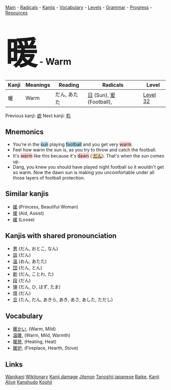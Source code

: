 <style> bigfont {font-size: 100px}</style>
[Main](../README.md) -
[Radicals](../radicals.md) -
[Kanjis](../kanjis.md) -
[Vocabulary](../vocabulary.md) -
[Levels](../levels.md) -
[Grammar](../grammar.md) - 
[Progress](../progress.md) -
[Resources](../resources.md)
# <bigfont> 暖</bigfont> - Warm 

| Kanji | Meanings | Reading | Radicals | Level |
| --- | --- | --- | --- | --- |
| 暖 | Warm | だん, あたた | [日](../radicals/日.md) (Sun), [爰](../radicals/爰.md) (Football),  | [Level 32](../levels/wk_level32.md) |

Previous kanji: [欲](欲.md) Next kanji: [机](机.md) 

## Mnemonics
 * You're in the <span style="background-color:#ADD8E6"> sun</span> playing <span style="background-color:#ADD8E6"> football</span> and you get very <span style="background-color:#ffcccb"> warm</span>.
* Feel how warm the sun is, as you try to throw and catch the football.
* It's <span style="background-color:#ffcccb"> warm</span> like this because it's <span style="background-color:#ffcccb"> dawn</span> (<span style="background-color:#fed8b1"> [だん](https://jisho.org/search/だん)</span>). That's when the sun comes up.
* Dang, you knew you should have played night football so it wouldn't get so warm. Now the dawn sun is making you uncomfortable under all those layers of football protection.


## Similar kanjis
 * [媛](媛.md) (Princess, Beautiful Woman)
* [援](援.md) (Aid, Assist)
* [緩](緩.md) (Loose)



## Kanjis with shared pronounciation
 * [男](男.md) (だん, おとこ, なん)
* [談](談.md) (だん)
* [温](温.md) (おん, あたた)
* [団](団.md) (だん, とん)
* [断](断.md) (だん, ことわ, た)
* [段](段.md) (だん)
* [弾](弾.md) (だん, ひ, はず, たま)
* [壇](壇.md) (だん)
* [旦](旦.md) (たん, だん, あきら, あき, あさ, あした, ただし)



## Vocabulary
 * [暖かい](../vocabulary/暖.md), (Warm, Mild)
* [温暖](../vocabulary/暖.md), (Warm, Mild, Warmth)
* [暖房](../vocabulary/暖.md), (Heating, Heat)
* [暖炉](../vocabulary/暖.md), (Fireplace, Hearth, Stove)




## Links 


[Wanikani](https://www.wanikani.com/kanji/暖)
[Wiktionary](https://en.wiktionary.org/wiki/暖)
[Kanji damage](http://www.kanjidamage.com/kanji/search?utf8=✓&q=暖)
[Jitenon](https://jitenon.com/kanji/暖)
[Tanoshii japanese](https://www.tanoshiijapanese.com/dictionary/kanji.cfm?k=暖)
[Baike](https://baike.baidu.com/item/暖),
[Kanji Alive](https://app.kanjialive.com/暖)
[Kanshudo](https://www.kanshudo.com/searchmn?q=暖)
[Koohii](https://kanji.koohii.com/study/kanji/暖)
